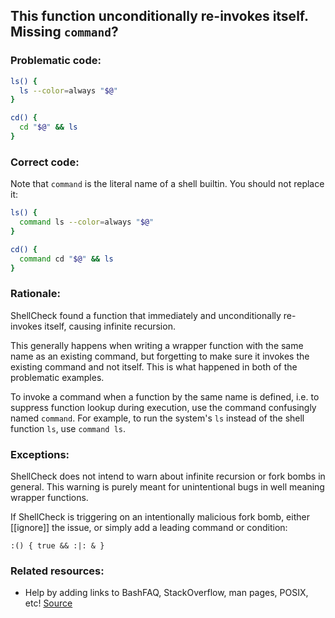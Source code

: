 ## This function unconditionally re-invokes itself. Missing `command`?

### Problematic code:

```sh
ls() {
  ls --color=always "$@"
}

cd() {
  cd "$@" && ls
}
```

### Correct code:

Note that `command` is the literal name of a shell builtin. You should not replace it:

```sh
ls() {
  command ls --color=always "$@"
}

cd() {
  command cd "$@" && ls
}
```

### Rationale:

ShellCheck found a function that immediately and unconditionally re-invokes itself, causing infinite recursion.

This generally happens when writing a wrapper function with the same name as an existing command, but forgetting to make sure it invokes the existing command and not itself. This is what happened in both of the problematic examples.

To invoke a command when a function by the same name is defined, i.e. to suppress function lookup during execution, use the command confusingly named `command`. For example, to run the system's `ls` instead of the shell function `ls`, use `command ls`.

### Exceptions:

ShellCheck does not intend to warn about infinite recursion or fork bombs in general. This warning is purely meant for unintentional bugs in well meaning wrapper functions.

If ShellCheck is triggering on an intentionally malicious fork bomb, either [[ignore]] the issue, or simply add a leading command or condition:

    :() { true && :|: & }

### Related resources:

* Help by adding links to BashFAQ, StackOverflow, man pages, POSIX, etc!
[Source](https://github.com/koalaman/shellcheck/wiki/SC2264)

